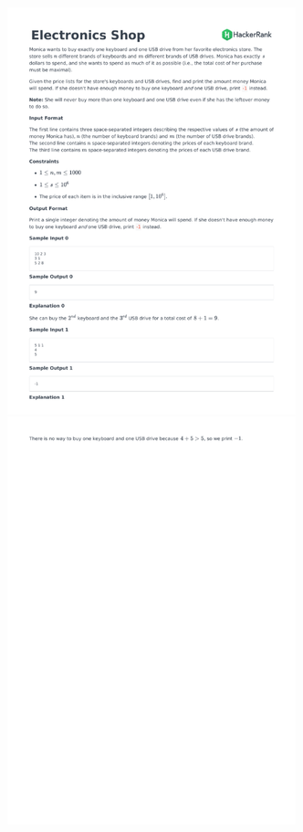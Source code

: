 ![Problem statement page one](./problem_statement_page_one.png)
![Problem statement page two](./problem_statement_page_two.png)
